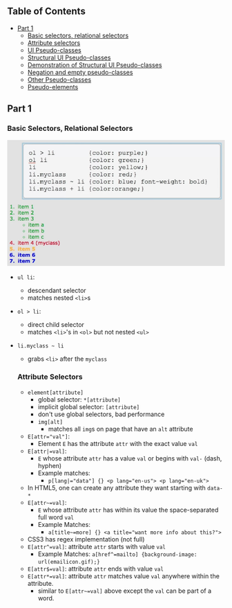 ## Table of Contents
- [Part 1](#part-1)
  * [Basic selectors, relational selectors](#basic-selectors-relational-selectors)
  * [Attribute selectors](#attribute-selectors)
  * [UI Pseudo-classes](#ui-pseudo-classes)
  * [Structural UI Pseudo-classes](#structural-ui-pseudo-classes)
  * [Demonstration of Structural UI Pseudo-classes](#demonstration-of-structural-ui-pseudo-classes)
  * [Negation and empty pseudo-classes](#negation-and-empty-pseudo-classes)
  * [Other Pseudo-classes](#other-pseudo-classes)
  * [Pseudo-elements](#pseudo-elements)

## Part 1
### Basic Selectors, Relational Selectors
![basic selectors](./basic-selectors.PNG)

- `ul li`:
  - descendant selector
  - matches nested `<li>`s
- `ol > li`:
  - direct child selector
  - matches `<li>`'s in `<ol>` but not nested `<ul>`
- `li.myclass ~ li`
  - grabs `<li>` after the `myclass`
  
  ### Attribute Selectors
  - `element[attribute]`
    - global selector: `*[attribute]`
    - implicit global selector: `[attribute]`
    - don't use global selectors, bad performance
    - `img[alt]`
      - matches all `img`s on page that have an `alt` attribute
  - `E[attr="val"]`:
    - Element `E` has the attribute `attr` with the exact value `val`
  - `E[attr|=val]`:
    - `E` whose attribute `attr` has a value `val` or begins with `val-` (dash, hyphen)
    - Example matches:
      - `p[lang|="data"] {} <p lang="en-us"> <p lang="en-uk">`
  - In HTML5, one can create any attribute they want starting with `data-*`
  - `E[attr~=val]`:
    - `E` whose attribute `attr` has within its value the space-separated full word `val`
    - Example Matches:
      - `a[title~=more] {} <a title="want more info about this?">`
  - CSS3 has regex implementation (not full)
  - `E[attr^=val]`: attribute `attr` starts with value `val`
    - Example Matches: `a[href^=mailto] {background-image: url(emailicon.gif);}`
  - `E[attr$=val]`: attribute `attr` ends with value `val`
  - `E[attr*=val]`: attribute `attr` matches value `val` anywhere within the attribute.
    - similar to `E[attr~=val]` above except the `val` can be part of a word.
